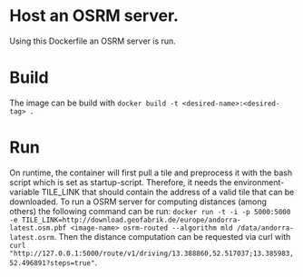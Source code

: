 # Host an OSRM server.

Using this Dockerfile an OSRM server is run.

# Build
The image can be build with `docker build -t <desired-name>:<desired-tag> .` 

# Run
On runtime, the container will first pull a tile and preprocess it with the bash script which is set as startup-script. Therefore, it needs the environment-variable TILE_LINK that should contain the address of a valid tile that can be downloaded. To run a OSRM server for computing distances (among others) the following command can be run: `docker run -t -i -p 5000:5000 -e TILE_LINK=http://download.geofabrik.de/europe/andorra-latest.osm.pbf <image-name> osrm-routed --algorithm mld /data/andorra-latest.osrm`. Then the distance computation can be requested via curl with `curl "http://127.0.0.1:5000/route/v1/driving/13.388860,52.517037;13.385983,52.496891?steps=true"`.
